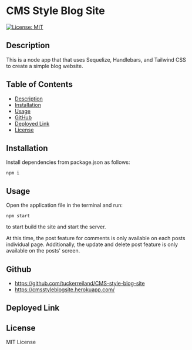 # CMS Style Blog Site

[![License: MIT](https://img.shields.io/badge/License-MIT-yellow.svg)](https://opensource.org/licenses/MIT)
    
## Description

This is a node app that that uses Sequelize, Handlebars, and Tailwind CSS to create a simple blog website.

## Table of Contents
* [Description](#description)
* [Installation](#installation)
* [Usage](#usage)
* [GitHub](#github)
* [Deployed Link](#deployed-link)
* [License](#license)

## Installation
Install dependencies from package.json as follows: 

```
npm i
```

## Usage
Open the application file in the terminal and run:

```
npm start
```
to start build the site and start the server.  

At this time, the post feature for comments is only available on each posts individual page.  Additionally, the update and delete post feature is only available on the posts' screen.

## Github

* https://github.com/tuckerreiland/CMS-style-blog-site
* https://cmsstyleblogsite.herokuapp.com/

## Deployed Link



## License

MIT License